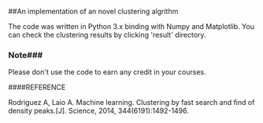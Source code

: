 ##An implementation of an novel clustering algrithm

The code was written in Python 3.x binding with Numpy and 
Matplotlib. You can check the clustering results by clicking 'result' directory.

### Note###

Please don't use the code to earn any credit in your courses.

####REFERENCE

Rodriguez A, Laio A. Machine learning. Clustering by fast search and find of density peaks.[J]. Science, 2014, 344(6191):1492-1496.